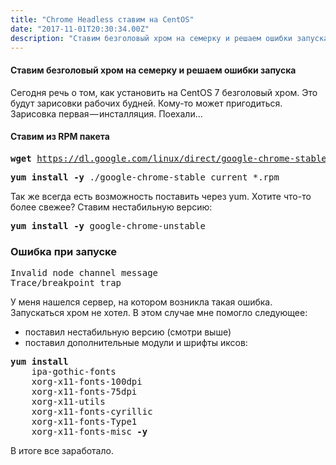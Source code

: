 ```yaml
---
title: "Chrome Headless ставим на CentOS"
date: "2017-11-01T20:30:34.00Z"
description: "Ставим безголовый хром на семерку и решаем ошибки запуска Сегодня речь о том, как установить на CentOS 7 безголовый хром. Это бу"
---
```


<h4>Ставим безголовый хром на семерку и решаем ошибки запуска</h4>
<p>Сегодня речь о том, как установить на CentOS 7 безголовый хром. Это будут зарисовки рабочих будней. Кому-то может пригодиться. Зарисовка первая — инсталляция. Поехали…</p>
<h4>Ставим из RPM пакета</h4>
<pre><strong>wget</strong> <a href="https://dl.google.com/linux/direct/google-chrome-stable_current_x86_64.rpm" target="_blank" rel="noopener noreferrer">https://dl.google.com/linux/direct/google-chrome-stable_current_x86_64.rpm</a></pre>
<pre><strong>yum install -y</strong> ./google-chrome-stable_current_*.rpm</pre>
<p>Так же всегда есть возможность поставить через yum. Хотите что-то более свежее? Ставим нестабильную версию:</p>
<pre><strong>yum</strong> <strong>install -y</strong> google-chrome-unstable</pre>
<h3>Ошибка при запуске</h3>
<pre>Invalid node channel message<br>Trace/breakpoint trap</pre>
<p>У меня нашелся сервер, на котором возникла такая ошибка. Запускаться хром не хотел. В этом случае мне помогло следующее:</p>
<ul>
<li>поставил нестабильную версию (смотри выше)</li>
<li>поставил дополнительные модули и шрифты иксов:</li>
</ul>
<pre><strong>yum install</strong>  <br>    ipa-gothic-fonts <br>    xorg-x11-fonts-100dpi <br>    xorg-x11-fonts-75dpi <br>    xorg-x11-utils <br>    xorg-x11-fonts-cyrillic <br>    xorg-x11-fonts-Type1 <br>    xorg-x11-fonts-misc <strong>-y</strong></pre>
<p>В итоге все заработало.</p>


